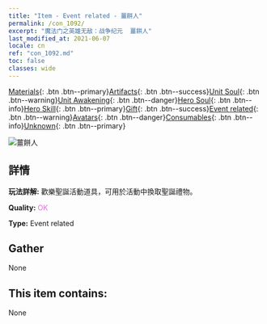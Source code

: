 ```yaml
---
title: "Item - Event related - 薑餅人"
permalink: /con_1092/
excerpt: "魔法门之英雄无敌：战争纪元  薑餅人"
last_modified_at: 2021-06-07
locale: cn
ref: "con_1092.md"
toc: false
classes: wide
---
```

 [Materials](/ItemsCN/){: .btn .btn--primary}[Artifacts](/ItemsCN/Artifacts/){: .btn .btn--success}[Unit Soul](/ItemsCN/UnitSoul/){: .btn .btn--warning}[Unit Awakening](/ItemsCN/UnitAwakening/){: .btn .btn--danger}[Hero Soul](/ItemsCN/HeroSoul/){: .btn .btn--info}[Hero Skill](/ItemsCN/HeroSkill/){: .btn .btn--primary}[Gift](/ItemsCN/Gift/){: .btn .btn--success}[Event related](/ItemsCN/Events/){: .btn .btn--warning}[Avatars](/ItemsCN/Avatars/){: .btn .btn--danger}[Consumables](/ItemsCN/Consumables/){: .btn .btn--info}[Unknown](/ItemsCN/Unknown/){: .btn .btn--primary}

 ![薑餅人](/images/t/i_690018.png)

## 詳情
 **玩法詳解:** 歡樂聖誕活動道具，可用於活動中換取聖誕禮物。

 **Quality:** <span style="color: #DA70D6">OK</span>

 **Type:** Event related

## Gather

  None

## This item contains:

  None

